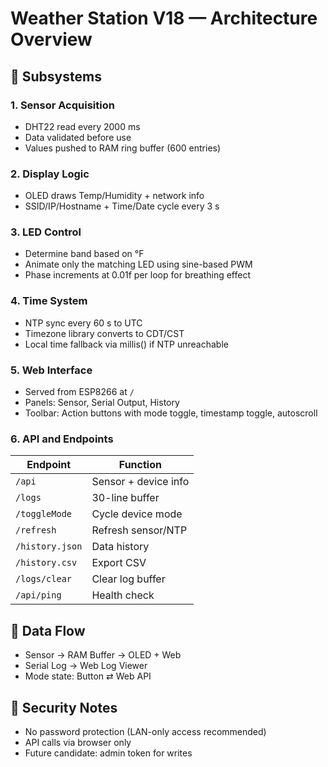 # Weather Station V18 — Architecture Overview

## 🧩 Subsystems

### 1. Sensor Acquisition
- DHT22 read every 2000 ms
- Data validated before use
- Values pushed to RAM ring buffer (600 entries)

### 2. Display Logic
- OLED draws Temp/Humidity + network info
- SSID/IP/Hostname + Time/Date cycle every 3 s

### 3. LED Control
- Determine band based on °F
- Animate only the matching LED using sine-based PWM
- Phase increments at 0.01f per loop for breathing effect

### 4. Time System
- NTP sync every 60 s to UTC
- Timezone library converts to CDT/CST
- Local time fallback via millis() if NTP unreachable

### 5. Web Interface
- Served from ESP8266 at `/`
- Panels: Sensor, Serial Output, History
- Toolbar: Action buttons with mode toggle, timestamp toggle, autoscroll

### 6. API and Endpoints
| Endpoint       | Function                  |
|----------------|---------------------------|
| `/api`         | Sensor + device info      |
| `/logs`        | 30-line buffer            |
| `/toggleMode`  | Cycle device mode         |
| `/refresh`     | Refresh sensor/NTP        |
| `/history.json`| Data history              |
| `/history.csv` | Export CSV                |
| `/logs/clear`  | Clear log buffer          |
| `/api/ping`    | Health check              |

## 🧠 Data Flow
- Sensor → RAM Buffer → OLED + Web
- Serial Log → Web Log Viewer
- Mode state: Button ⇄ Web API

## 🔐 Security Notes
- No password protection (LAN-only access recommended)
- API calls via browser only
- Future candidate: admin token for writes

